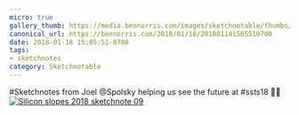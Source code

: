 ```yaml
---
micro: true
gallery_thumb: https://media.bennorris.com/images/sketchnotable/thumbs/silicon-slopes-2018-sketchnote-09.jpg
canonical_url: https://bennorris.com/2018/01/18/201801181505510700
date: 2018-01-18 15:05:51-0700
tags:
- sketchnotes
category: Sketchnotable
---
```


#Sketchnotes from Joel @Spolsky helping us see the future at #ssts18 ✍🏼 [![Silicon slopes 2018 sketchnote 09](https://media.bennorris.com/images/sketchnotable/silicon-slopes-2018/silicon-slopes-2018-sketchnote-09.jpg)](https://media.bennorris.com/images/sketchnotable/silicon-slopes-2018/silicon-slopes-2018-sketchnote-09.jpg)